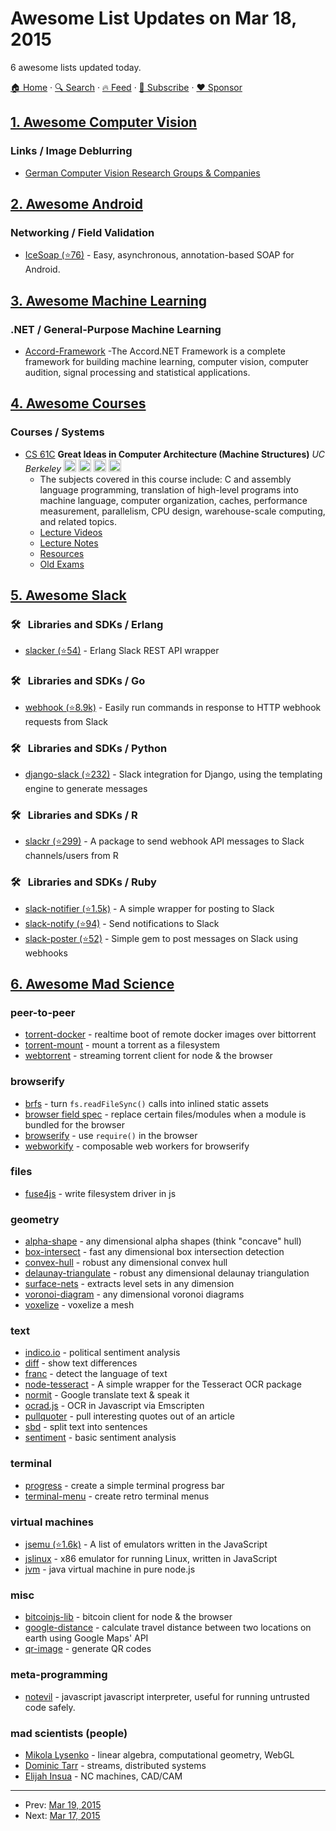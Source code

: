 # Awesome List Updates on Mar 18, 2015

6 awesome lists updated today.

[🏠 Home](/README.md) · [🔍 Search](https://www.trackawesomelist.com/search/) · [🔥 Feed](https://www.trackawesomelist.com/rss.xml) · [📮 Subscribe](https://trackawesomelist.us17.list-manage.com/subscribe?u=d2f0117aa829c83a63ec63c2f&id=36a103854c) · [❤️  Sponsor](https://github.com/sponsors/theowenyoung)



## [1. Awesome Computer Vision](/content/jbhuang0604/awesome-computer-vision/README.md)

### Links / Image Deblurring

*   [German Computer Vision Research Groups & Companies](http://hci.iwr.uni-heidelberg.de/Links/German_Vision/)

## [2. Awesome Android](/content/JStumpp/awesome-android/README.md)

### Networking / Field Validation

*   [IceSoap (⭐76)](https://github.com/AlexGilleran/IceSoap) - Easy, asynchronous, annotation-based SOAP for Android.

## [3. Awesome Machine Learning](/content/josephmisiti/awesome-machine-learning/README.md)

### .NET / General-Purpose Machine Learning

*   [Accord-Framework](http://accord-framework.net/) -The Accord.NET Framework is a complete framework for building machine learning, computer vision, computer audition, signal processing and statistical applications.

## [4. Awesome Courses](/content/prakhar1989/awesome-courses/README.md)

### Courses / Systems

*   [CS 61C](http://www-inst.eecs.berkeley.edu/\~cs61c/sp15/) **Great Ideas in Computer Architecture (Machine Structures)** *UC Berkeley* <img src="https://assets-cdn.github.com/images/icons/emoji/unicode/1f4f9.png" width="20" height="20" alt="Lecture Videos" title="Lecture Videos" /> <img src="https://assets-cdn.github.com/images/icons/emoji/unicode/1f4dd.png" width="20" height="20" alt="Lecture Notes" title="Lecture Notes" /> <img src="https://assets-cdn.github.com/images/icons/emoji/unicode/1f4bb.png" width="20" height="20" alt="Assignments" title="Assignments" /> <img src="https://assets-cdn.github.com/images/icons/emoji/unicode/1f4da.png" width="20" height="20" alt="Readings" title="Readings" />
    *   The subjects covered in this course include: C and assembly language programming, translation of high-level programs into machine language, computer organization, caches, performance measurement, parallelism, CPU design, warehouse-scale computing, and related topics.
    *   [Lecture Videos](https://archive.org/details/ucberkeley-webcast-PL-XXv-cvA_iCl2-D-FS5mk0jFF6cYSJs_?sort=titleSorter)
    *   [Lecture Notes](http://www-inst.eecs.berkeley.edu/\~cs61c/sp15/#Calendar)
    *   [Resources](http://www-inst.eecs.berkeley.edu/\~cs61c/sp15/#Resources)
    *   [Old Exams](https://hkn.eecs.berkeley.edu/exams/course/CS/61C)

## [5. Awesome Slack](/content/matiassingers/awesome-slack/README.md)

### :hammer_and_wrench:   Libraries and SDKs / Erlang

*   [slacker (⭐54)](https://github.com/julienXX/slacker) - Erlang Slack REST API wrapper

### :hammer_and_wrench:   Libraries and SDKs / Go

*   [webhook (⭐8.9k)](https://github.com/adnanh/webhook) - Easily run commands in response to HTTP webhook requests from Slack

### :hammer_and_wrench:   Libraries and SDKs / Python

*   [django-slack (⭐232)](https://github.com/lamby/django-slack) - Slack integration for Django, using the templating engine to generate messages

### :hammer_and_wrench:   Libraries and SDKs / R

*   [slackr (⭐299)](https://github.com/hrbrmstr/slackr) - A package to send webhook API messages to Slack channels/users from R

### :hammer_and_wrench:   Libraries and SDKs / Ruby

*   [slack-notifier (⭐1.5k)](https://github.com/stevenosloan/slack-notifier) - A simple wrapper for posting to Slack
*   [slack-notify (⭐94)](https://github.com/sosedoff/slack-notify) - Send notifications to Slack
*   [slack-poster (⭐52)](https://github.com/rikas/slack-poster) - Simple gem to post messages on Slack using webhooks

## [6. Awesome Mad Science](/content/feross/awesome-mad-science/README.md)

### peer-to-peer

*   [torrent-docker](https://www.npmjs.com/package/torrent-docker) - realtime boot of remote docker images over bittorrent
*   [torrent-mount](https://www.npmjs.com/package/torrent-mount) - mount a torrent as a filesystem
*   [webtorrent](https://www.npmjs.com/package/webtorrent) - streaming torrent client for node & the browser

### browserify

*   [brfs](https://www.npmjs.com/package/brfs) - turn `fs.readFileSync()` calls into inlined static assets
*   [browser field spec](https://gist.github.com/defunctzombie/4339901) - replace certain files/modules when a module is bundled for the browser
*   [browserify](https://npmjs.org/package/browserify) - use `require()` in the browser
*   [webworkify](https://www.npmjs.com/package/webworkify) - composable web workers for browserify

### files

*   [fuse4js](https://www.npmjs.com/package/fuse4js) - write filesystem driver in js

### geometry

*   [alpha-shape](https://www.npmjs.com/package/alpha-shape) - any dimensional alpha shapes (think "concave" hull)
*   [box-intersect](https://www.npmjs.com/package/box-intersect) - fast any dimensional box intersection detection
*   [convex-hull](https://www.npmjs.com/package/convex-hull) - robust any dimensional convex hull
*   [delaunay-triangulate](https://www.npmjs.com/package/delaunay-triangulate) - robust any dimensional delaunay triangulation
*   [surface-nets](https://www.npmjs.com/package/surface-nets) - extracts level sets in any dimension
*   [voronoi-diagram](https://www.npmjs.com/package/voronoi-diagram) - any dimensional voronoi diagrams
*   [voxelize](https://www.npmjs.com/package/voxelize) - voxelize a mesh

### text

*   [indico.io](https://www.npmjs.com/package/indico.io) - political sentiment analysis
*   [diff](https://www.npmjs.com/package/diff) - show text differences
*   [franc](https://www.npmjs.com/package/franc) - detect the language of text
*   [node-tesseract](https://www.npmjs.com/package/node-tesseract) - A simple wrapper for the Tesseract OCR package
*   [normit](https://www.npmjs.com/package/normit) - Google translate text & speak it
*   [ocrad.js](https://www.npmjs.com/package/ocrad.js) - OCR in Javascript via Emscripten
*   [pullquoter](https://www.npmjs.com/package/pullquoter) - pull interesting quotes out of an article
*   [sbd](https://www.npmjs.com/package/sbd) - split text into sentences
*   [sentiment](https://www.npmjs.com/package/sentiment) - basic sentiment analysis

### terminal

*   [progress](https://www.npmjs.com/package/progress) - create a simple terminal progress bar
*   [terminal-menu](https://www.npmjs.com/package/terminal-menu) - create retro terminal menus

### virtual machines

*   [jsemu (⭐1.6k)](https://github.com/fcambus/jsemu) - A list of emulators written in the JavaScript
*   [jslinux](https://www.npmjs.com/package/jslinux) - x86 emulator for running Linux, written in JavaScript
*   [jvm](https://www.npmjs.com/package/node-jvm) - java virtual machine in pure node.js

### misc

*   [bitcoinjs-lib](https://www.npmjs.com/package/bitcoinjs-lib) - bitcoin client for node & the browser
*   [google-distance](https://www.npmjs.com/package/google-distance) - calculate travel distance between two locations on earth using Google Maps' API
*   [qr-image](https://www.npmjs.com/package/qr-image) - generate QR codes

### meta-programming

*   [notevil](https://www.npmjs.com/package/notevil) - javascript javascript interpreter, useful for running untrusted code safely.

### mad scientists (people)

*   [Mikola Lysenko](https://www.npmjs.com/\~mikolalysenko) - linear algebra, computational geometry, WebGL
*   [Dominic Tarr](https://www.npmjs.com/\~dominictarr) - streams, distributed systems
*   [Elijah Insua](https://www.npmjs.com/\~tmpvar) - NC machines, CAD/CAM

---

- Prev: [Mar 19, 2015](/content/2015/03/19/README.md)
- Next: [Mar 17, 2015](/content/2015/03/17/README.md)